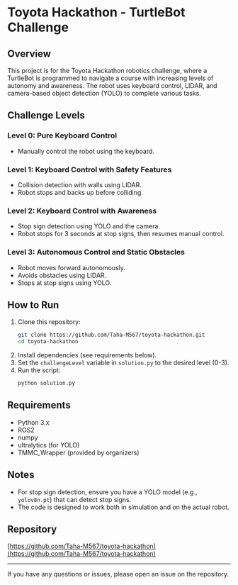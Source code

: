 # Toyota Hackathon - TurtleBot Challenge

## Overview
This project is for the Toyota Hackathon robotics challenge, where a TurtleBot is programmed to navigate a course with increasing levels of autonomy and awareness. The robot uses keyboard control, LIDAR, and camera-based object detection (YOLO) to complete various tasks.

## Challenge Levels

### Level 0: Pure Keyboard Control
- Manually control the robot using the keyboard.

### Level 1: Keyboard Control with Safety Features
- Collision detection with walls using LIDAR.
- Robot stops and backs up before colliding.

### Level 2: Keyboard Control with Awareness
- Stop sign detection using YOLO and the camera.
- Robot stops for 3 seconds at stop signs, then resumes manual control.

### Level 3: Autonomous Control and Static Obstacles
- Robot moves forward autonomously.
- Avoids obstacles using LIDAR.
- Stops at stop signs using YOLO.

## How to Run
1. Clone this repository:
   ```sh
   git clone https://github.com/Taha-M567/toyota-hackathon.git
   cd toyota-hackathon
   ```
2. Install dependencies (see requirements below).
3. Set the `challengeLevel` variable in `solution.py` to the desired level (0-3).
4. Run the script:
   ```sh
   python solution.py
   ```

## Requirements
- Python 3.x
- ROS2
- numpy
- ultralytics (for YOLO)
- TMMC_Wrapper (provided by organizers)

## Notes
- For stop sign detection, ensure you have a YOLO model (e.g., `yolov8n.pt`) that can detect stop signs.
- The code is designed to work both in simulation and on the actual robot.

## Repository
[https://github.com/Taha-M567/toyota-hackathon](https://github.com/Taha-M567/toyota-hackathon)

---

If you have any questions or issues, please open an issue on the repository.
